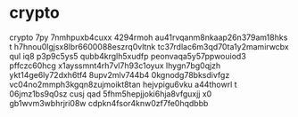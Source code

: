 # crypto
crypto
7py 7nmhpuxb4cuxx 4294rmoh 
au41rvqanm8nkaap26n379am18hks
t h7hnou0lgjsx8lbr6600088eszrq0vltnk
tc37rdlac6m3qd70ta1y2mamirwcbx
qul iq8 p3p9c5ys5
qubb4krglh5xudfp 
peonvaqa5y57ppwouiod3 pffczc60hcg
x1ayssmnt4rh7vl7h93c1oyux lhygn7bg0qjzh
ykt14ge6ly72dxh6tf4 8upv2mlv744b4
0kgnodg78bksdivfgz
vc04no2mmph3kgqn8zujmoikt8tan
hejvpigu6vku a44thowrl t 06jmz1bs9q0sz cusj
qad 5fhm5hepjjoki6hja8vfguxjj
x0 gb1wvm3wbhrjri08w
cdpkn4fsor4knw0zf7fe0hqdbbb
